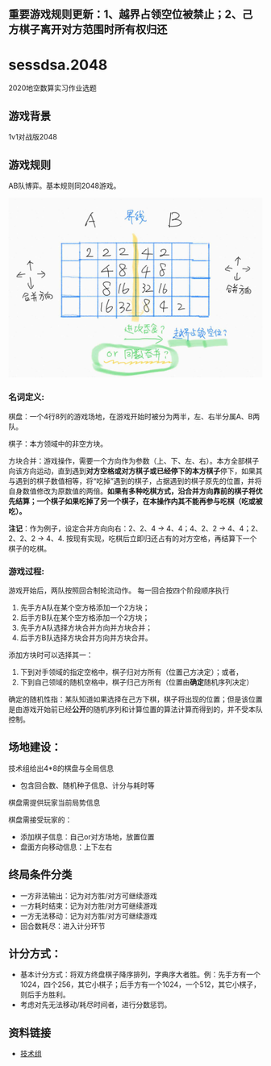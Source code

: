 重要游戏规则更新：1、越界占领空位被禁止；2、己方棋子离开对方范围时所有权归还
---

# sessdsa.2048
2020地空数算实习作业选题

## 游戏背景
1v1对战版2048

## 游戏规则
AB队博弈。基本规则同2048游戏。

![点子图](idea1.jpg)

### **名词定义**:

棋盘：一个4行8列的游戏场地，在游戏开始时被分为两半，左、右半分属A、B两队。

棋子：本方领域中的非空方块。

方块合并：游戏操作，需要一个方向作为参数（上、下、左、右）。本方全部棋子向该方向运动，直到遇到**对方空格或对方棋子或已经停下的本方棋子**停下，如果其与遇到的棋子数值相等，将“吃掉”遇到的棋子，占据遇到的棋子原先的位置，并将自身数值修改为原数值的两倍。**如果有多种吃棋方式，沿合并方向靠前的棋子将优先结算；一个棋子如果吃掉了另一个棋子，在本操作内其不能再参与吃棋（吃或被吃）。**

**注记**：作为例子，设定合并方向向右：2、2、4 -> 4、4；4、2、2 -> 4、4；2、2、2、2 -> 4、4. 按现有实现，吃棋后立即归还占有的对方空格，再结算下一个棋子的吃棋。

### **游戏过程**:

游戏开始后，两队按照回合制轮流动作。 每一回合按四个阶段顺序执行

1.	先手方A队在某个空方格添加一个2方块；
2.	后手方B队在某个空方格添加一个2方块；
3.	先手方A队选择方块合并方向并方块合并；
4.	后手方B队选择方块合并方向并方块合并。

添加方块时可以选择其一：
1.  下到对手领域的指定空格中，棋子归对方所有（位置己方决定）；或者，
2.  下到自己领域的随机空格中，棋子归己方所有（位置由**确定**随机序列决定）

确定的随机性指：某队知道如果选择在己方下棋，棋子将出现的位置；但是该位置是由游戏开始前已经**公开**的随机序列和计算位置的算法计算而得到的，并不受本队控制。

## 场地建设：
技术组给出4*8的棋盘与全局信息
- 包含回合数、随机种子信息、计分与耗时等

棋盘需提供玩家当前局势信息

棋盘需接受玩家的：
- 添加棋子信息：自己or对方场地，放置位置
- 盘面方向移动信息：上下左右

## 终局条件分类
- 一方非法输出：记为对方胜/对方可继续游戏
- 一方耗时结束：记为对方胜/对方可继续游戏
- 一方无法移动：记为对方胜/对方可继续游戏
- 回合数耗尽：进入计分环节

## 计分方式：
- 基本计分方式：将双方终盘棋子降序排列，字典序大者胜。例：先手方有一个1024，四个256，其它小棋子；后手方有一个1024，一个512，其它小棋子，则后手方胜利。
- 考虑对先无法移动/耗尽时间者，进行分数惩罚。

## 资料链接
- [技术组](team.md)
